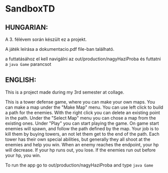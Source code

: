 # SandboxTD
## HUNGARIAN:
A 3. félévem során készült ez a projekt.

A játék leírása a dokumentacio.pdf file-ban található.

a futtatásához el kell navigálni az out/production/nagyHaziProba és futtatni a `java Game` parancsot

## ENGLISH:
This is a project made during my 3rd semester at collage.

This is a tower defense game, where you can make your own maps. You can make a map under the "Make Map" menu. You can use left click to build a path for the enemies. With the right click you can delete an existing point in the path. Under the "Select Map" menu you can chose a map from the existing ones. Under "Play" you can start playing the game. On game start enemies will spawn, and follow the path defined by the map. Your job is to kill them by buying towers, an not let them get to the end of the path. Each tower has their own special abilities, but generally they all shoot at the enemies and help you win. When an enemy reaches the endpoint, your hp will decrease. If your hp runs out, you lose. If the enemies run out before your hp, you win.

To run the app go to out/production/nagyHaziProba and type `java Game`
